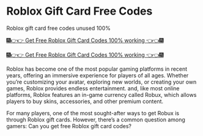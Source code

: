 # Roblox Gift Card Free Codes

Roblox gift card free codes unused 100%

[🎆👉👉 Get Free Roblox Gift Card Codes 100% working 👈👈🎆](https://today.freegamingoffer.com/)

[🎆👉👉 Get Free Roblox Gift Card Codes 100% working 👈👈🎆](https://today.freegamingoffer.com/)

Roblox has become one of the most popular gaming platforms in recent years, offering an immersive experience for players of all ages. Whether you’re customizing your avatar, exploring new worlds, or creating your own games, Roblox provides endless entertainment. and, like most online platforms, Roblox features an in-game currency called Robux, which allows players to buy skins, accessories, and other premium content.

For many players, one of the most sought-after ways to get Robux is through Roblox gift cards. However, there’s a common question among gamers: Can you get free Roblox gift card codes?
